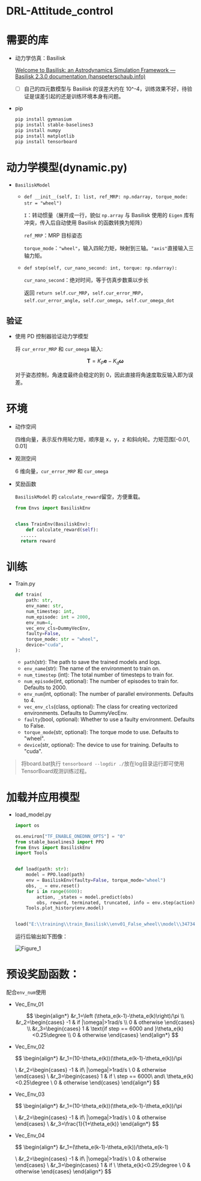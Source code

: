 # DRL-Attitude_control

# 需要的库

* 动力学仿真：Basilisk

  [Welcome to Basilisk: an Astrodynamics Simulation Framework — Basilisk 2.3.0 documentation (hanspeterschaub.info)](https://hanspeterschaub.info/basilisk/index.html)

  * [ ] 自己的四元数模型与 Basilisk 的误差大约在 10^-4，训练效果不好，待验证是误差引起的还是训练环境本身有问题。
* pip

  ```python
  pip install gymnasium
  pip install stable-baselines3
  pip install numpy
  pip install matplotlib
  pip install tensorboard
  ```

# 动力学模型(dynamic.py)

* ​`BasiliskModel`​

  * `def __init__(self, I: list, ref_MRP: np.ndarray, torque_mode: str = "wheel")`​

    ​`I`​：转动惯量（展开成一行，貌似 `np.array` ​与 Basilisk 使用的 `Eigen` ​库有冲突，传入后自动使用 Basilisk 的函数转换为矩阵）

    ​`ref_MRP`​：MRP 目标姿态

    ​`torque_mode`​：`"wheel"`​，输入四轮力矩，映射到三轴。`"axis"` ​直接输入三轴力矩。

  * ​`def step(self, cur_nano_second: int, torque: np.ndarray):`​

    ​`cur_nano_second`​：绝对时间，等于仿真步数乘以步长

    返回 `return self.cur_MRP`​，`self.cur_error_MRP`​，`self.cur_error_angle`​，`self.cur_omega`​，`self.cur_omega_dot`​

## 验证

* 使用 PD 控制器验证动力学模型

  将 `cur_error_MRP` ​和 `cur_omega` ​输入:

  $$
  \mathbf{T}=K_P\mathbf{e}-K_d\boldsymbol{\omega}
  $$

  对于姿态控制，角速度最终会稳定的到 0，因此直接将角速度取反输入即为误差。

# 环境

* 动作空间

  四维向量，表示反作用轮力矩，顺序是 x，y，z 和斜向轮。力矩范围[-0.01, 0.01]
* 观测空间

  6 维向量，`cur_error_MRP` ​和 `cur_omega`​
* 奖励函数

  ​`BasiliskModel` ​的 `calculate_reward` ​留空，方便重载。

  ```python
  from Envs import BasiliskEnv


  class TrainEnv(BasiliskEnv):
      def calculate_reward(self):
  	......
  	return reward
  ```

# 训练

* Train.py

  ```python
  def train(
      path: str,
      env_name: str,
      num_timestep: int,
      num_episode: int = 2000,
      env_num=4,
      vec_env_cls=DummyVecEnv,
      faulty=False,
      torque_mode: str = "wheel",
      device="cuda",
  ):
  ```

  * ​`path`​(str): The path to save the trained models and logs.
  * ​`env_name`​(str): The name of the environment to train on.
  * ​`num_timestep`​ (int): The total number of timesteps to train for.
  * ​`num_episode`​(int, optional): The number of episodes to train for. Defaults to 2000.
  * ​`env_num`​(int, optional): The number of parallel environments. Defaults to 4.
  * ​`vec_env_cls`​(class, optional): The class for creating vectorized environments. Defaults to DummyVecEnv.
  * ​`faulty`​(bool, optional): Whether to use a faulty environment. Defaults to False.
  * ​`torque_mode`​(str, optional): The torque mode to use. Defaults to "wheel".
  * ​`device`​(str, optional): The device to use for training. Defaults to "cuda".

> 将board.bat执行 `tensorboard --logdir ./`​ 放在log目录运行即可使用TensorBoard观测训练过程。

# 加载并应用模型

* load_model.py

  ```python
  import os

  os.environ["TF_ENABLE_ONEDNN_OPTS"] = "0"
  from stable_baselines3 import PPO
  from Envs import BasiliskEnv
  import Tools


  def load(path: str):
      model = PPO.load(path)
      env = BasiliskEnv(faulty=False, torque_mode="wheel")
      obs, _ = env.reset()
      for i in range(6000):
          action, _states = model.predict(obs)
          obs, reward, terminated, truncated, info = env.step(action)
      Tools.plot_history(env.model)


  load("E:\\training\\train_Basilisk\\env01_False_wheel\\model\\3473408.zip")
  ```

  运行后输出如下图像：

  ![Figure_1](https://github.com/user-attachments/assets/385454d3-3993-4d42-aff4-a187b63cddf9)
​

# 预设奖励函数：

配合`env_num`​使用

* Vec_Env_01

  $$
  \begin{align*}
  &r_1=\left (\theta_e(k-1)-\theta_e(k)\right)/\pi
  \\
  &r_2=\begin{cases}
  	-1 & if |\omega|>1rad/s
  	\\
  	0  & otherwise
      \end{cases}
  \\
  &r_3=\begin{cases}
  	1 & \text{if step == 6000 and }\theta_e(k)<0.25\degree
  	\\
  	0  & otherwise
      \end{cases}
  \end{align*}
  $$

* Vec_Env_02

  $$
  \begin{align*}
  &r_1=(10-\theta_e(k))(\theta_e(k-1)-\theta_e(k))/\pi

  \\
  &r_2=\begin{cases}
  	-1 & if\ |\omega|>1rad/s
  	\\
  	0  & otherwise
      \end{cases}
  \\
  &r_3=\begin{cases}
  	1 & if \ step == 6000\ and\ \theta_e(k)<0.25\degree
  	\\
  	0  & otherwise
      \end{cases}
  \end{align*}
  $$

* Vec_Env_03

  $$
  \begin{align*}
  &r_1=(10-\theta_e(k))(\theta_e(k-1)-\theta_e(k))/\pi

  \\
  &r_2=\begin{cases}
  	-1 & if\ |\omega|>1rad/s
  	\\
  	0  & otherwise
      \end{cases}
  \\
  &r_3=\frac{1}{1+\theta_e(k)}
  \end{align*}
  $$

* Vec_Env_04

  $$
  \begin{align*}
  &r_1=(\theta_e(k-1)-\theta_e(k))/\theta_e(k-1)

  \\
  &r_2=\begin{cases}
  	-1 & if\ |\omega|>1rad/s
  	\\
  	0  & otherwise
      \end{cases}
  \\
  &r_3=\begin{cases}
  	1 & if \ \theta_e(k)<0.25\degree
  	\\
  	0  & otherwise
      \end{cases}
  \end{align*}
  $$
